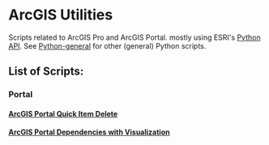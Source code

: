 # ArcGIS Utilities
Scripts related to ArcGIS Pro and ArcGIS Portal. mostly using ESRI's [Python API](https://developers.arcgis.com/python/). See [Python-general](https://github.com/oxyppgyn/Python-general) for other (general) Python scripts.

## List of Scripts:
### Portal
#### [ArcGIS Portal Quick Item Delete](https://github.com/oxyppgyn/ArcGIS-util/tree/3c29683c88cdc4f89c619b86b5dd5cecd2305637/Portal/portalQuickDelete)
#### [ArcGIS Portal Dependencies with Visualization](https://github.com/oxyppgyn/ArcGIS-util/tree/3c29683c88cdc4f89c619b86b5dd5cecd2305637/Portal/portalDependenciesVisualization)
